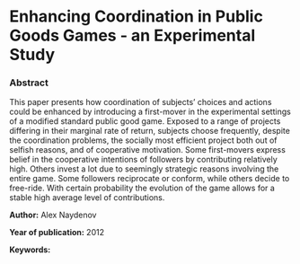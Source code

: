 # Enhancing Coordination in Public Goods Games - an Experimental Study

### Abstract

This paper presents how coordination of subjects’ choices and actions could be enhanced by introducing a first-mover in the experimental settings of a modified standard public good game. Exposed to a range of projects differing in their marginal rate of return, subjects choose frequently, despite the coordination problems, the socially most efficient project both out of selfish reasons, and of cooperative motivation. Some first-movers express belief in the cooperative intentions of followers by contributing relatively high. Others invest a lot due to seemingly strategic reasons involving the entire game. Some followers reciprocate or conform, while others decide to free-ride. With certain probability the evolution of the game allows for a stable high average level of contributions.

**Author:** Alex Naydenov

**Year of publication:** 2012

**Keywords:**
